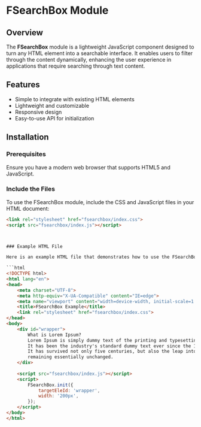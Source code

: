 # FSearchBox Module

## Overview

The **FSearchBox** module is a lightweight JavaScript component designed to turn any HTML element into a searchable interface. It enables users to filter through the content dynamically, enhancing the user experience in applications that require searching through text content.

## Features

- Simple to integrate with existing HTML elements
- Lightweight and customizable
- Responsive design
- Easy-to-use API for initialization

## Installation

### Prerequisites

Ensure you have a modern web browser that supports HTML5 and JavaScript.

### Include the Files

To use the FSearchBox module, include the CSS and JavaScript files in your HTML document:

```html
<link rel="stylesheet" href="fsearchbox/index.css">
<script src="fsearchbox/index.js"></script>



### Example HTML File

Here is an example HTML file that demonstrates how to use the FSearchBox module:

```html
<!DOCTYPE html>
<html lang="en">
<head>
    <meta charset="UTF-8">
    <meta http-equiv="X-UA-Compatible" content="IE=edge">
    <meta name="viewport" content="width=device-width, initial-scale=1.0">
    <title>FSearchBox Example</title>
    <link rel="stylesheet" href="fsearchbox/index.css">
</head>
<body>
    <div id="wrapper">
        What is Lorem Ipsum?
        Lorem Ipsum is simply dummy text of the printing and typesetting industry.
        It has been the industry's standard dummy text ever since the 1500s.
        It has survived not only five centuries, but also the leap into electronic typesetting,
        remaining essentially unchanged.
    </div>
    
    <script src="fsearchbox/index.js"></script>
    <script>
        FSearchBox.init({
            targetEleId: 'wrapper',
            width: '200px',
        });
    </script>
</body>
</html>

